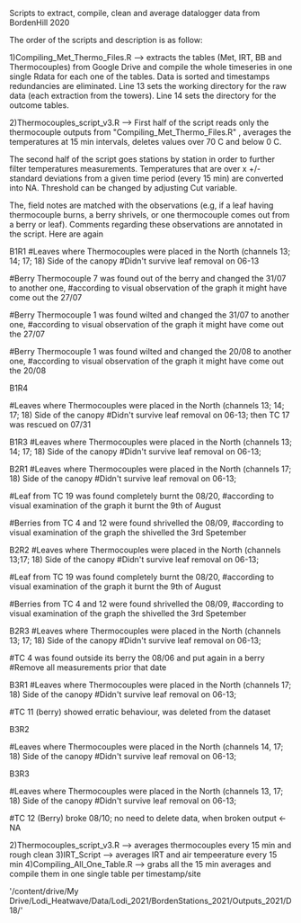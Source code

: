 Scripts to extract, compile, clean and average datalogger data from BordenHill 2020

The order of the scripts and description is as follow:

1)Compiling_Met_Thermo_Files.R --> extracts the tables (Met, IRT, BB and Thermocouples) from Google Drive and compile the whole timeseries in one single Rdata for each one of the tables. Data is sorted and timestamps redundancies are eliminated. Line 13 sets the working directory for the raw data (each extraction from the towers).
Line 14 sets the directory for the outcome tables.

2)Thermocouples_script_v3.R -->  First half of the script reads only the thermocouple outputs from "Compiling_Met_Thermo_Files.R" , averages the temperatures at 15 min intervals, deletes values over 70 C and below 0 C.

The second half of the script goes stations by station in order to further filter temperatures measurements. Temperatures that are over x +/- standard deviations from a given time period (every 15 min) are converted into NA. Threshold can be changed by adjusting Cut variable.

The, field notes are matched with the observations (e.g, if a leaf having thermocouple burns, a berry shrivels, or one thermocouple comes out from a berry or leaf). Comments regarding these observations are annotated in the script.
Here are again

B1R1
#Leaves where Thermocouples were placed in the North (channels 13; 14; 17; 18) Side of the canopy
#Didn't survive leaf removal on 06-13

#Berry Thermocouple 7 was found out of the berry and changed the 31/07 to another one,
#according to visual observation of the graph it might have come out the 27/07

#Berry Thermocouple 1 was found wilted and changed the 31/07 to another one,
#according to visual observation of the graph it might have come out the 27/07

#Berry Thermocouple 1 was found wilted and changed the 20/08 to another one,
#according to visual observation of the graph it might have come out the 20/08

B1R4

#Leaves where Thermocouples were placed in the North (channels 13; 14; 17; 18) Side of the canopy
#Didn't survive leaf removal on 06-13; then TC 17 was rescued on 07/31


B1R3
#Leaves where Thermocouples were placed in the North (channels 13; 14; 17; 18) Side of the canopy
#Didn't survive leaf removal on 06-13; 

B2R1
#Leaves where Thermocouples were placed in the North (channels 17; 18) Side of the canopy
#Didn't survive leaf removal on 06-13; 

#Leaf from TC 19 was found completely burnt the 08/20, 
#according to visual examination of the graph it burnt the 9th of August

#Berries from TC 4 and 12 were found shrivelled the 08/09, 
#according to visual examination of the graph the shivelled the 3rd Spetember

B2R2
#Leaves where Thermocouples were placed in the North (channels 13;17; 18) Side of the canopy
#Didn't survive leaf removal on 06-13; 

#Leaf from TC 19 was found completely burnt the 08/20, 
#according to visual examination of the graph it burnt the 9th of August

#Berries from TC 4 and 12 were found shrivelled the 08/09, 
#according to visual examination of the graph the shivelled the 3rd Spetember


B2R3
#Leaves where Thermocouples were placed in the North (channels 13; 17; 18) Side of the canopy
#Didn't survive leaf removal on 06-13; 

#TC 4 was found outside its berry the 08/06 and put again in a berry
#Remove all measurements prior that date


B3R1
#Leaves where Thermocouples were placed in the North (channels 17; 18) Side of the canopy
#Didn't survive leaf removal on 06-13; 

#TC 11 (berry) showed erratic behaviour, was deleted from the dataset


B3R2

#Leaves where Thermocouples were placed in the North (channels 14, 17; 18) Side of the canopy
#Didn't survive leaf removal on 06-13; 

B3R3

#Leaves where Thermocouples were placed in the North (channels 13, 17; 18) Side of the canopy
#Didn't survive leaf removal on 06-13; 


#TC 12 (Berry) broke 08/10; no need to delete data, when broken output <- NA





2)Thermocouples_script_v3.R --> averages thermocouples every 15 min and rough clean 3)IRT_Script --> averages IRT and air tempeerature every 15 min 4)Compiling_All_One_Table.R --> grabs all the 15 min averages and compile them in one single table per timestamp/site




'/content/drive/My Drive/Lodi_Heatwave/Data/Lodi_2021/BordenStations_2021/Outputs_2021/D18/'